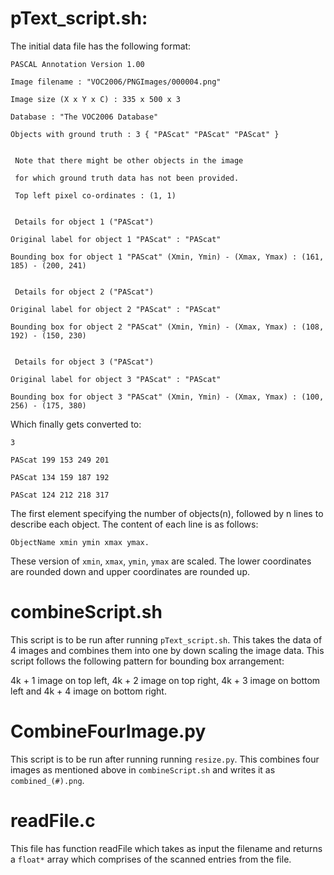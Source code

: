 # pText_script.sh:

The initial data file has the following format:

```
PASCAL Annotation Version 1.00

Image filename : "VOC2006/PNGImages/000004.png"

Image size (X x Y x C) : 335 x 500 x 3

Database : "The VOC2006 Database"

Objects with ground truth : 3 { "PAScat" "PAScat" "PAScat" }


 Note that there might be other objects in the image

 for which ground truth data has not been provided.

 Top left pixel co-ordinates : (1, 1)


 Details for object 1 ("PAScat")

Original label for object 1 "PAScat" : "PAScat"

Bounding box for object 1 "PAScat" (Xmin, Ymin) - (Xmax, Ymax) : (161, 185) - (200, 241)


 Details for object 2 ("PAScat")

Original label for object 2 "PAScat" : "PAScat"

Bounding box for object 2 "PAScat" (Xmin, Ymin) - (Xmax, Ymax) : (108, 192) - (150, 230)


 Details for object 3 ("PAScat")

Original label for object 3 "PAScat" : "PAScat"

Bounding box for object 3 "PAScat" (Xmin, Ymin) - (Xmax, Ymax) : (100, 256) - (175, 380)
```


Which finally gets converted to:
```  
3

PAScat 199 153 249 201

PAScat 134 159 187 192

PAScat 124 212 218 317
```

The first element specifying the number of objects(n), followed by n lines to describe each object. The content of each line is as follows:
```
ObjectName xmin ymin xmax ymax.
```
These version of `xmin`, `xmax`, `ymin`, `ymax` are scaled. The lower coordinates are rounded down and upper coordinates are rounded up.

# combineScript.sh
This script is to be run after running `pText_script.sh`. This takes the data of 4 images and combines them into one by down scaling the image data. This script follows the following pattern for bounding box arrangement:

4k + 1 image on top left, 4k + 2 image on top right, 4k + 3 image on bottom left and 4k + 4 image on bottom right.

# CombineFourImage.py
This script is to be run after running running `resize.py`. This combines four images as mentioned above in `combineScript.sh` and writes it as `combined_(#).png`.

# readFile.c
This file has function readFile which takes as input the filename and returns a `float*` array which comprises of the scanned entries from the file.
